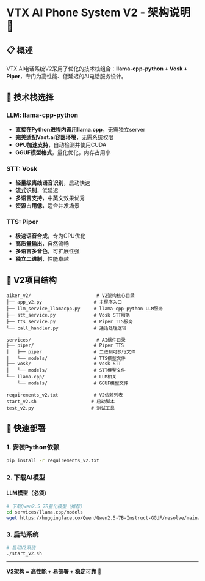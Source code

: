 # VTX AI Phone System V2 - 架构说明 🚀

## 📋 概述

VTX AI电话系统V2采用了优化的技术栈组合：**llama-cpp-python + Vosk + Piper**，专门为高性能、低延迟的AI电话服务设计。

## 🎯 技术栈选择

### LLM: llama-cpp-python
- **直接在Python进程内调用llama.cpp**，无需独立server
- **完美适配Vast.ai容器环境**，无需系统权限
- **GPU加速支持**，自动检测并使用CUDA
- **GGUF模型格式**，量化优化，内存占用小

### STT: Vosk
- **轻量级离线语音识别**，启动快速
- **流式识别**，低延迟
- **多语言支持**，中英文效果优秀
- **资源占用低**，适合并发场景

### TTS: Piper
- **极速语音合成**，专为CPU优化
- **高质量输出**，自然流畅
- **多语言多音色**，可扩展性强
- **独立二进制**，性能卓越

## 📁 V2项目结构

```
aiker_v2/                        # V2架构核心目录
├── app_v2.py                   # 主程序入口
├── llm_service_llamacpp.py     # llama-cpp-python LLM服务
├── stt_service.py              # Vosk STT服务
├── tts_service.py              # Piper TTS服务
└── call_handler.py             # 通话处理逻辑

services/                        # AI组件目录
├── piper/                      # Piper TTS
│   ├── piper                   # 二进制可执行文件
│   └── models/                 # TTS模型文件
├── vosk/                       # Vosk STT
│   └── models/                 # STT模型文件
└── llama.cpp/                  # LLM相关
    └── models/                 # GGUF模型文件

requirements_v2.txt             # V2依赖列表
start_v2.sh                    # 启动脚本
test_v2.py                     # 测试工具
```

## 🚀 快速部署

### 1. 安装Python依赖

```bash
pip install -r requirements_v2.txt
```

### 2. 下载AI模型

#### LLM模型（必须）
```bash
# 下载Qwen2.5 7B量化模型（推荐）
cd services/llama.cpp/models
wget https://huggingface.co/Qwen/Qwen2.5-7B-Instruct-GGUF/resolve/main/qwen2.5-7b-instruct-q4_k_m.gguf
```

### 3. 启动系统

```bash
# 启动V2系统
./start_v2.sh
```

---

**V2架构 = 高性能 + 易部署 + 稳定可靠** 🎉
